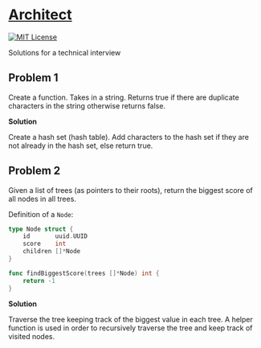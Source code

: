 # [Architect](https://www.architect.io)

[![MIT License](https://img.shields.io/badge/License-MIT-blue.svg)](https://github.com/NickolasHKraus/architect/blob/master/LICENSE)

Solutions for a technical interview

## Problem 1

Create a function. Takes in a string. Returns true if there are duplicate
characters in the string otherwise returns false.

**Solution**

Create a hash set (hash table). Add characters to the hash set if they are not
already in the hash set, else return true.

## Problem 2

Given a list of trees (as pointers to their roots), return the biggest score of
all nodes in all trees.

Definition of a `Node`:

```go
type Node struct {
	id       uuid.UUID
	score    int
	children []*Node
}
```

```go
func findBiggestScore(trees []*Node) int {
	return -1
}
```

**Solution**

Traverse the tree keeping track of the biggest value in each tree. A helper
function is used in order to recursively traverse the tree and keep track of
visited nodes.
